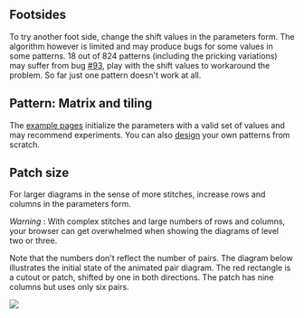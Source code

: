 Footsides
---------

To try another foot side, change the shift values in the parameters form. The algorithm however is limited and may produce bugs for some values in some patterns. 18 out of 824 patterns (including the pricking variations) may suffer from bug [#93](https://github.com/d-bl/GroundForge/issues/93),
play with the shift values to workaround the problem. So far just one pattern doesn't work at all.


Pattern: Matrix and tiling
--------------------------

The [example pages](Example) initialize the parameters with a valid set of values and may recommend experiments.
You can also [design](Reversed-engineering-of-patterns) your own patterns from scratch.


Patch size
------------
For larger diagrams in the sense of more stitches, increase rows and columns in the parameters form.

_Warning_ : With complex stitches and large numbers of rows and columns, your browser can get overwhelmed when showing the diagrams of level two or three.

Note that the numbers don't reflect the number of pairs.
The diagram below illustrates the initial state of the animated pair diagram.
The red rectangle is a cutout or patch, shifted by one in both directions.
The patch has nine columns but uses only six pairs.

![](https://raw.githubusercontent.com/wiki/d-bl/GroundForge/images/cutout.png)
